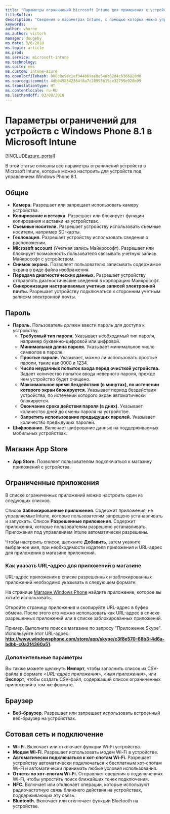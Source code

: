 ```yaml
---
title: "Параметры ограничений Microsoft Intune для применения к устройствам Windows Phone 8.1"
titleSuffix: 
description: "Сведения о параметрах Intune, с помощью которых можно управлять параметрами и работой устройств Windows Phone 8.1."
keywords: 
author: vhorne
ms.author: victorh
manager: dougeby
ms.date: 3/6/2018
ms.topic: article
ms.prod: 
ms.service: microsoft-intune
ms.technology: 
ms.suite: ems
ms.custom: intune-azure
ms.openlocfilehash: 808c8e9ac1ef944b69ae8e548c62d4c6366820d0
ms.sourcegitcommit: 4db0498342364f8a7c28995b15ce32759e920b99
ms.translationtype: HT
ms.contentlocale: ru-RU
ms.lasthandoff: 03/08/2018
---
```

# <a name="microsoft-intune-windows-phone-81-device-restriction-settings"></a>Параметры ограничений для устройств с Windows Phone 8.1 в Microsoft Intune

[!INCLUDE[azure_portal](./includes/azure_portal.md)]

В этой статье описаны все параметры ограничений устройств в Microsoft Intune, которые можно настроить для устройств под управлением Windows Phone 8.1.


## <a name="general"></a>Общие

-   **Камера.** Разрешает или запрещает использовать камеру устройства.
-   **Копирование и вставка.** Разрешает или блокирует функции копирования и вставки на устройствах.
-   **Съемные носители.** Разрешает устройству использовать съемные носители, например SD-карты.
-   **Геолокация.** Разрешает устройству использовать сведения о расположении.
-   **Microsoft account** (Учетная запись Майкрософт). Разрешает или блокирует возможность пользователя связывать учетную запись Майкрософт с устройством.
-   **Снимок экрана.** Позволяет пользователю записывать содержимое экрана в виде файла изображения.
-   **Передача диагностических данных.** Разрешает устройству отправлять диагностические сведения в корпорацию Майкрософт.
-   **Синхронизация настраиваемых учетных записей электронной почты.** Разрешает устройству подключаться к сторонним учетным записям электронной почты.

## <a name="password"></a>Пароль

-   **Пароль.** Пользователь должен ввести пароль для доступа к устройству.
    -   **Требуемый тип пароля.** Указывает необходимый тип пароля, например буквенно-цифровой или цифровой.
    -   **Минимальная длина пароля.** Указывает минимальное число символов в пароле.
    -   **Простые пароли.** Указывает, можно ли использовать простые пароли, такие как 0000 и 1234.
    -   **Число неудачных попыток входа перед очисткой устройства.** Задает количество попыток ввода неверного пароля, прежде чем устройство будет очищено.
    -   **Максимальное время бездействия (в минутах), по истечении которого экран блокируется.** Указывает период бездействия устройства, по истечении которого экран автоматически блокируется.
    -   **Окончание срока действия пароля (в днях).** Указывает количество дней до смены пароля на устройстве.
    -   **Запретить использование предыдущих паролей.** Указывает количество предыдущих паролей.
-   **Шифрование.** Включает шифрование данных на поддерживаемых мобильных устройствах.

## <a name="app-store"></a>Магазин App Store

-   **App Store.** Позволяет пользователям подключаться к магазину приложений с устройства.

## <a name="restricted-apps"></a>Ограниченные приложения

В списке ограниченных приложений можно настроить один из следующих списков.

Список **Заблокированные приложения**. Содержит приложения, не управляемые Intune, которые пользователям запрещено устанавливать и запускать.
Список **Разрешенные приложения**. Содержит приложения, которые пользователям разрешено устанавливать. Приложения под управлением Intune автоматически разрешены.

Чтобы настроить список, щелкните **Добавить**, затем укажите выбранное имя, при необходимости издателя приложения и URL-адрес для приложения в магазине приложений.

### <a name="how-to-specify-the-url-to-an-app-in-the-store"></a>Как указать URL-адрес для приложений в магазине

URL-адрес приложения в списке разрешенных и заблокированных приложений необходимо указывать в следующем формате:

На странице [Магазин Windows Phone](https://www.microsoft.com/store/apps/windows-phone) найдите приложение, которое вы хотите использовать.

Откройте страницу приложения и скопируйте URL-адрес в буфер обмена. После этого его можно использовать как URL-адрес в списке разрешенных приложений или в списке заблокированных приложений.

Пример. Выполните поиск в магазине по запросу "Приложение Skype". Используйте этот URL-адрес: **http://www.windowsphone.com/store/app/skype/c3f8e570-68b3-4d6a-bdbb-c0a3f4360a51**.



### <a name="additional-options"></a>Дополнительные параметры

Вы также можете щелкнуть **Импорт**, чтобы заполнить список из CSV-файла в формате <*URL-адрес приложения*>, <*имя приложения*>, <app publisher> или **Экспорт**, чтобы создать CSV-файл, содержащий список ограниченных приложений в том же формате.


## <a name="browser"></a>Браузер

-   **Веб-браузер.** Разрешает или запрещает использовать встроенный веб-браузер на устройствах.

## <a name="cellular-and-connectivity"></a>Сотовая сеть и подключение

-   **Wi-Fi.** Включает или отключает функции Wi-Fi устройства.
-   **Модем Wi-Fi.** Разрешает использовать модем Wi-Fi в устройстве.
-   **Автоматически подключаться к хот-спотам Wi-Fi.** Разрешает устройству автоматически подключаться к бесплатным хот-спотам Wi-Fi и автоматически принимать любые условия использования.
-   **Отчеты по хот-спотам Wi-Fi.** Отправляет сведения о подключениях Wi-Fi, чтобы упростить поиск ближайших точек подключения.
-   **NFC.** Включает или отключает операции, которые используют радиочастотную связь ближнего действия на устройствах, поддерживающих эту связь.
-   **Bluetooth.** Включает или отключает функции Bluetooth на устройстве.
